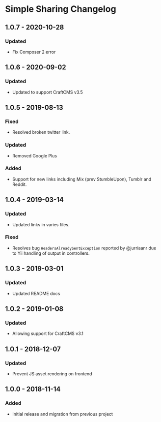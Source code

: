 # Simple Sharing Changelog

## 1.0.7 - 2020-10-28

### Updated
- Fix Composer 2 error
    
## 1.0.6 - 2020-09-02

### Updated
- Updated to support CraftCMS v3.5
    
## 1.0.5 - 2019-08-13

### Fixed
- Resolved broken twitter link.
    
### Updated
- Removed Google Plus

### Added
- Support for new links including Mix (prev StumbleUpon), Tumblr and Reddit.

## 1.0.4 - 2019-03-14

### Updated
- Updated links in varies files.

### Fixed
- Resolves bug `HeadersAlreadySentException` reported by @jurriaanr due to Yii handling of output in controllers.

## 1.0.3 - 2019-03-01

### Updated
- Updated README docs

## 1.0.2 - 2019-01-08

### Updated
- Allowing support for CraftCMS v3.1

## 1.0.1 - 2018-12-07

### Updated
- Prevent JS asset rendering on frontend

## 1.0.0 - 2018-11-14

### Added
- Initial release and migration from previous project
